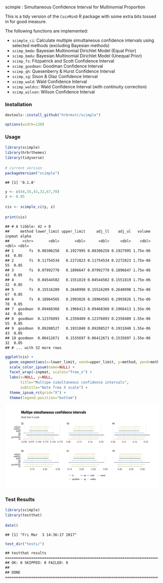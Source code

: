 
scimple : Simultaneous Confidence Interval for Multinomial Proportion

This is a tidy version of the `CoinMinD` R package with some extra bits tossed in for good measure.

The following functions are implemented:

-   `scimple_ci`: Calculate multiple simultaneous confidence intervals using selected methods (excluding Bayesian methods)
-   `scimp_bmde`: Bayesian Multinomial Dirichlet Model (Equal Prior)
-   `scimp_bmdu`: Bayesian Multinomial Dirichlet Model (Unequal Prior)
-   `scimp_fs`: Fitzpatrick and Scott Confidence Interval
-   `scimp_goodman`: Goodman Confidence Interval
-   `scimp_qh`: Quesenberry & Hurst Confidence Interval
-   `scimp_sg`: Sison & Glaz Confidence Interval
-   `scimp_wald`: Wald Confidence Interval
-   `scimp_waldcc`: Wald Confidence Interval (with continuity correction)
-   `scimp_wilson`: Wilson Confidence Interval

### Installation

``` r
devtools::install_github("hrbrmstr/scimple")
```

``` r
options(width=120)
```

### Usage

``` r
library(scimple)
library(hrbrthemes)
library(tidyverse)

# current verison
packageVersion("scimple")
```

    ## [1] '0.1.0'

``` r
y <- c(44,55,43,32,67,78)
z <- 0.05

cis <- scimple_ci(y, z)

print(cis)
```

    ## # A tibble: 42 × 8
    ##     method lower_limit upper_limit     adj_ll    adj_ul   volume inpmat alpha
    ##      <chr>       <dbl>       <dbl>      <dbl>     <dbl>    <dbl>  <dbl> <dbl>
    ## 1       fs  0.08306258   0.1927995 0.08306258 0.1927995 1.75e-06     44  0.05
    ## 2       fs  0.11754534   0.2272823 0.11754534 0.2272823 1.75e-06     55  0.05
    ## 3       fs  0.07992778   0.1896647 0.07992778 0.1896647 1.75e-06     43  0.05
    ## 4       fs  0.04544502   0.1551819 0.04544502 0.1551819 1.75e-06     32  0.05
    ## 5       fs  0.15516289   0.2648998 0.15516289 0.2648998 1.75e-06     67  0.05
    ## 6       fs  0.18964565   0.2993826 0.18964565 0.2993826 1.75e-06     78  0.05
    ## 7  goodman  0.09468368   0.1966413 0.09468368 0.1966413 1.55e-06     44  0.05
    ## 8  goodman  0.12376893   0.2350489 0.12376893 0.2350489 1.55e-06     55  0.05
    ## 9  goodman  0.09208527   0.1931040 0.09208527 0.1931040 1.55e-06     43  0.05
    ## 10 goodman  0.06412671   0.1535697 0.06412671 0.1535697 1.55e-06     32  0.05
    ## # ... with 32 more rows

``` r
ggplot(cis) +
  geom_segment(aes(x=lower_limit, xend=upper_limit, y=method, yend=method, color=method)) +
  scale_color_ipsum(name=NULL) +
  facet_wrap(~inpmat, scales="free_x") +
  labs(x=NULL, y=NULL, 
       title="Multipe simultaneous confidence intervals",
       subtitle="Note free X scale") +
  theme_ipsum_rc(grid="X") +
  theme(legend.position="bottom")
```

<img src="README_files/figure-markdown_github/unnamed-chunk-3-1.png" width="960" />

### Test Results

``` r
library(scimple)
library(testthat)

date()
```

    ## [1] "Fri Mar  3 14:36:17 2017"

``` r
test_dir("tests/")
```

    ## testthat results ========================================================================================================
    ## OK: 0 SKIPPED: 0 FAILED: 0
    ## 
    ## DONE ===================================================================================================================
